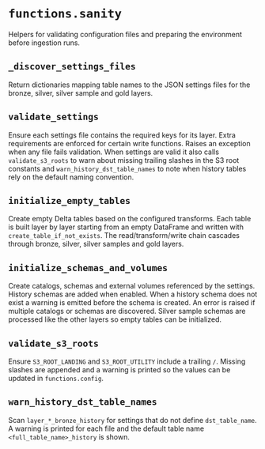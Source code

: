 # `functions.sanity`

Helpers for validating configuration files and preparing the environment
before ingestion runs.

## `_discover_settings_files`

Return dictionaries mapping table names to the JSON settings files for
the bronze, silver, silver sample and gold layers.

## `validate_settings`

Ensure each settings file contains the required keys for its layer.
Extra requirements are enforced for certain write functions. Raises an
exception when any file fails validation. When settings are valid it also
calls `validate_s3_roots` to warn about missing trailing slashes in the
S3 root constants and `warn_history_dst_table_names` to note when history
tables rely on the default naming convention.

## `initialize_empty_tables`

Create empty Delta tables based on the configured transforms. Each table
is built layer by layer starting from an empty DataFrame and written with
`create_table_if_not_exists`. The read/transform/write chain cascades
through bronze, silver, silver samples and gold layers.

## `initialize_schemas_and_volumes`

Create catalogs, schemas and external volumes referenced by the settings.
History schemas are added when enabled. When a history schema does not exist a
warning is emitted before the schema is created. An error is raised if multiple
catalogs or schemas are discovered. Silver sample schemas are processed like
the other layers so empty tables can be initialized.

## `validate_s3_roots`

Ensure ``S3_ROOT_LANDING`` and ``S3_ROOT_UTILITY`` include a trailing
``/``. Missing slashes are appended and a warning is printed so the
values can be updated in ``functions.config``.

## `warn_history_dst_table_names`

Scan ``layer_*_bronze_history`` for settings that do not define
``dst_table_name``. A warning is printed for each file and the default table
name `<full_table_name>_history` is shown.
